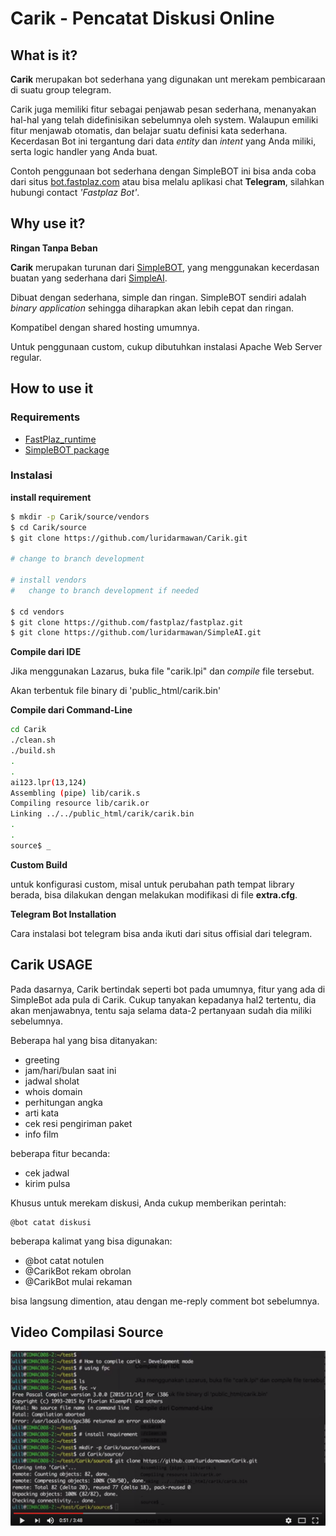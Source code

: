 

# Carik - Pencatat Diskusi Online

## What is it?

**Carik** merupakan bot sederhana yang digunakan unt merekam pembicaraan di suatu group telegram.

Carik juga memiliki fitur sebagai penjawab pesan sederhana, menanyakan hal-hal yang telah didefinisikan sebelumnya oleh system.
Walaupun emiliki fitur menjawab otomatis, dan belajar suatu definisi kata sederhana.
Kecerdasan Bot ini tergantung dari data *entity* dan *intent* yang Anda miliki, serta logic handler yang Anda buat.

Contoh penggunaan bot sederhana dengan SimpleBOT ini bisa anda coba dari situs [bot.fastplaz.com](http://bot.fastplaz.com) atau bisa melalu aplikasi chat **Telegram**, silahkan hubungi contact *'Fastplaz Bot'*.


## Why use it?

**Ringan Tanpa Beban**

**Carik** merupakan turunan dari [SimpleBOT](https://github.com/luridarmawan/SimpleBOT), yang menggunakan kecerdasan buatan yang sederhana dari [SimpleAI](https://github.com/luridarmawan/SimpleAI).

Dibuat dengan sederhana, simple dan ringan. SimpleBOT sendiri adalah _binary application_ sehingga diharapkan akan lebih cepat dan ringan. 

Kompatibel dengan shared hosting umumnya.

Untuk penggunaan custom, cukup dibutuhkan instalasi Apache Web Server regular.


## How to use it


### Requirements

- [FastPlaz_runtime](http://www.fastplaz.com/)
- [SimpleBOT package](https://github.com/luridarmawan/SimpleAI/)

### Instalasi

**install requirement**

```bash
$ mkdir -p Carik/source/vendors
$ cd Carik/source
$ git clone https://github.com/luridarmawan/Carik.git

# change to branch development

# install vendors
#   change to branch development if needed

$ cd vendors
$ git clone https://github.com/fastplaz/fastplaz.git
$ git clone https://github.com/luridarmawan/SimpleAI.git


```

**Compile dari IDE**

Jika menggunakan Lazarus, buka file "carik.lpi" dan *compile* file tersebut.

Akan terbentuk file binary di 'public_html/carik.bin'

**Compile dari Command-Line**

```bash
cd Carik
./clean.sh
./build.sh
.
.
ai123.lpr(13,124)
Assembling (pipe) lib/carik.s
Compiling resource lib/carik.or
Linking ../../public_html/carik/carik.bin
.
.
source$ _

```

**Custom Build**

untuk konfigurasi custom, misal untuk perubahan path tempat library berada, bisa dilakukan dengan melakukan modifikasi di file **extra.cfg**.

**Telegram Bot Installation**

Cara instalasi bot telegram bisa anda ikuti dari situs offisial dari telegram.



## Carik USAGE

Pada dasarnya, Carik bertindak seperti bot pada umumnya, fitur yang ada di SimpleBot ada pula di Carik. Cukup tanyakan kepadanya hal2 tertentu, dia akan menjawabnya, tentu saja selama data-2 pertanyaan sudah dia miliki sebelumnya.

Beberapa hal yang bisa ditanyakan:

- greeting
- jam/hari/bulan saat ini
- jadwal sholat
- whois domain
- perhitungan angka
- arti kata
- cek resi pengiriman paket
- info film


beberapa fitur becanda:

- cek jadwal
- kirim pulsa

Khusus untuk merekam diskusi, Anda cukup memberikan perintah:

```
@bot catat diskusi
```
beberapa kalimat yang bisa digunakan:

- @bot catat notulen
- @CarikBot rekam obrolan
- @CarikBot mulai rekaman

bisa langsung dimention, atau dengan me-reply comment bot sebelumnya.

## Video Compilasi Source

[![Video to Compiling Carik](img/compiling.png)](https://www.youtube.com/watch?v=m8n4qijbcGM)

